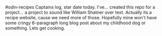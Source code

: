 #odin-recipes
Captains log, star date today.
I've... created this repo for a project... a project to sound like 
William Shatner over text.
Actually its a recipe website, cause we need more of those.
Hopefully mine won't have some cringy 6-paragraph long blog post about my 
childhood dog or something.
Lets get cooking.

